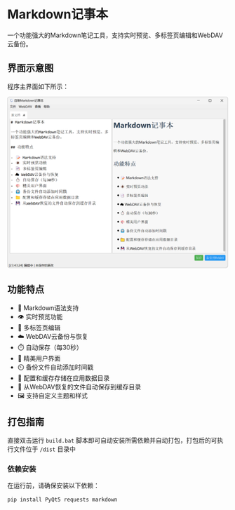 # Markdown记事本

一个功能强大的Markdown笔记工具，支持实时预览、多标签页编辑和WebDAV云备份。

## 界面示意图

程序主界面如下所示：

![程序主界面](Screenshot/Screenshot.jpg)

## 功能特点

- 📝 Markdown语法支持
- 👁️ 实时预览功能
- 📑 多标签页编辑
- ☁️ WebDAV云备份与恢复
- ⏱️ 自动保存（每30秒）
- 🎨 精美用户界面
- ⏲️ 备份文件自动添加时间戳
- 📁 配置和缓存存储在应用数据目录
- 💾 从WebDAV恢复的文件自动保存到缓存目录
- 🖼️ 支持自定义主题和样式

## 打包指南

直接双击运行 `build.bat` 脚本即可自动安装所需依赖并自动打包，打包后的可执行文件位于 `/dist` 目录中

### 依赖安装

在运行前，请确保安装以下依赖：

```bash
pip install PyQt5 requests markdown

